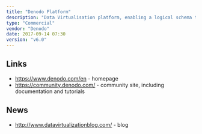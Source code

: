 ```yaml
---
title: "Denodo Platform"
description: "Data Virtualisation platform, enabling a logical schema to be defined over a range of relational, NoSQL, flat file and application / data APIs that can then be queried through a range of end points.  Supported data sources include a wide range of databases (relational, in memory, MPP, Hadoop, cloud, OLAP cube and NoSQL), flat files (Hadoop, text, binary, Office, including support for (S)FTP, compression and encryption), application APIs (e.g. Salesforce, SAP, Oracle e-business, Twitter), RDF semantic repositories via SPARQL, mainframes, data APIs (SOAP and REST), JMS queues and the ability to scrape web pages, with data accessible via SQL (JDBC, ODBC), data APIs (SOAP and REST) and web widgets (Sharepoint, Java, AJAX), with the ability to transform, cleanse and combine data from multiple sources into a single semantic model using the relevant source system query language.  Supports a dynamic query optimiser (which pushes query logic down to the underlying data source, with the ability to move data between sources and take advantage of data replicated in multiple sources to maximise logic pushdown), caching (either by query or by full materialisation, allowing tables in the semantic layer to be pre-generated, with support for scheduled and incremental updates and the use of external ETL tools), data writes back to source (with support for a distributed transaction manager and 2-phase commits), a full security model (role based access control at the row/column level, with authentication pass-through to data sources), resource and workload management, metadata visualisation (including search and lineage views), self service data discovery (execution of ad-hoc queries outside of the semantic layer), search (over data and metadata, including support for semantic mining and extraction of text sources), an SDK (for adding new source adapters, custom functions and stored procedures), and a graphical UI (supporting wizard-driven configuration, integration with external configuration management tools and release management).  Can we deployed stand alone or as a cluster (supporting both active/active and active/passive configurations and shared caches, with support for geo-replication), and is also available for AWS and as a free Denodo Express version (with limits on the number of active queries and results).  A commercial product from Denodo Technologies Inc, who were founded in 1999 with the first release of the Denodo Platform shortly afterwards."
type: "Commercial"
vendor: "Denodo"
date: 2017-09-14 07:30
version: "v6.0"
---
```

## Links

* <https://www.denodo.com/en> - homepage
* <https://community.denodo.com/> - community site, including documentation and tutorials

## News

* <http://www.datavirtualizationblog.com/> - blog